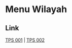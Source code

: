 # Menu Wilayah

## Link

[TPS 001](https://github.com/gigit-pemilu/pemilu-2024-94-papua-tengah/tree/main/pileg-dpr/hitung-suara/sub/94-papua-tengah/sub/04-mimika/sub/09-kuala-kencana/sub/2005-tioka-kencana/sub/001-tps)
 | 
[TPS 002](https://github.com/gigit-pemilu/pemilu-2024-94-papua-tengah/tree/main/pileg-dpr/hitung-suara/sub/94-papua-tengah/sub/04-mimika/sub/09-kuala-kencana/sub/2005-tioka-kencana/sub/002-tps)

